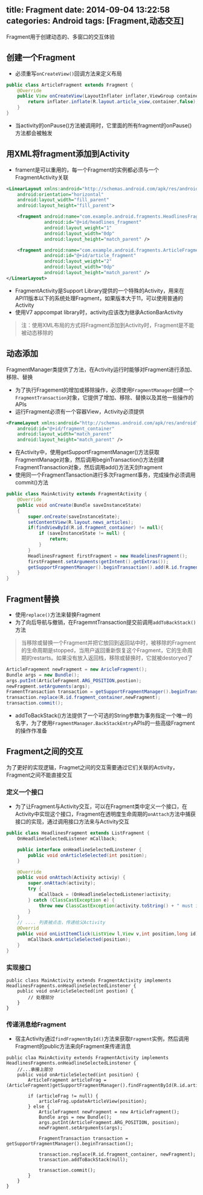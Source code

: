 title: Fragment
date: 2014-09-04 13:22:58
categories: Android
tags: [Fragment,动态交互]
---
Fragment用于创建动态的、多窗口的交互体验
<!--more-->
## 创建一个Fragment
- 必须重写`onCreateView()`回调方法来定义布局
```java
public class ArticleFragment extends Fragment {
	@Override
	public View onCreateView(LayoutInflater inflater,ViewGroup container,Budle savedInstanceState) {
		return inflater.inflate(R.layout.article_view,container,false);
	}
}
```
- 当activity的onPause()方法被调用时，它里面的所有fragment的onPause()方法都会被触发
## 用XML将fragment添加到Activity
- frament是可以重用的，每一个Fragment的实例都必须与一个FragmentActivity关联
```xml
<LinearLayout xmlns:android="http://schemas.android.com/apk/res/android"
    android:orientation="horizontal"
    android:layout_width="fill_parent"
    android:layout_height="fill_parent">

    <fragment android:name="com.example.android.fragments.HeadlinesFragment"
              android:id="@+id/headlines_fragment"
              android:layout_weight="1"
              android:layout_width="0dp"
              android:layout_height="match_parent" />

    <fragment android:name="com.example.android.fragments.ArticleFragment"
              android:id="@+id/article_fragment"
              android:layout_weight="2"
              android:layout_width="0dp"
              android:layout_height="match_parent" />
</LinearLayout>
```
- FragmentActivity是Support Library提供的一个特殊的Activity，用来在API11版本以下的系统处理Fragment，如果版本大于11，可以使用普通的Activity
- 使用V7 appcompat library时，activity应该改为继承ActionBarActivity
> 注：使用XML布局的方式将Fragment添加到Activity时，Fragment是不能被动态移除的
## 动态添加
FragmentManager类提供了方法，在Activity运行时能够对Fragment进行添加、移除、替换
- 为了执行Fragement的增加或移除操作，必须使用`FragmentManager`创建一个`FragmentTransaction`对象，它提供了增加、移除、替换以及其他一些操作的APIs
- 运行Fragment必须有一个容器View，Activity必须提供
```xml
<FrameLayout xmlns:android="http://schemas.android.com/apk/res/android"
	android:id="@+id/fragment_container"
	android:layout_width="match_parent"
	android:layout_height="match_parent" />
```
- 在Activity中，使用getSupportFragmentManager()方法获取FragmentManage对象，然后调用beginTransaction()方法创建FragmentTransaction对象，然后调用add()方法天剑fragment
- 使用同一个FragmentTansaction进行多次Fragment事务，完成操作必须调用commit()方法
```java
public class MainActivity extends FragmentActivity {
	@Override
	public void onCreate(Bundle saveInstanceState)
	{
		super.onCreate(saveInstanceState);
		setContentView(R.layout.news_articles);
		if(findViewById(R.id.fragment_container) != null){
			if (saveInstanceState != null) {
				return;
			}
		}
		HeadlinesFragment firstFragment = new HeadelinesFragment();
		firstFragment.setArguments(getIntent().getExtras());
		getSupportFragmentManager().beginTransaction().add(R.id.fragment_container,firstFragment).commit();
	}
}
```
## Fragment替换
- 使用`replace()`方法来替换Fragment
- 为了向后导航与撤销，在FragemntTransaction提交前调用`addToBackStack()`方法
> 当移除或替换一个Fragment并把它放回到返回站中时，被移除的Fragment的生命周期是stopped，当用户返回重新恢复这个Fragment，它的生命周期的restarts。如果没有放入返回栈，移除或替换时，它就被destoryed了
```java
ArticleFragement newFragment = new AricleFragment();
Bundle args = new Bundle();
args.putInt(ArticleFragment.ARG_POSITION,postion);
newFragment.setArguments(args);
FramentTransaction transaction = getSupportFragmentManager().beginTransacation();
transaction.replace(R.id.fragment_container,newFragment);
transaction.commit();
```
- addToBackStack()方法提供了一个可选的String参数为事务指定一个唯一的名字，为了使用`FragmentManager.BackStackEntry`APIs的一些高级Fragment的操作作准备
## Fragment之间的交互
为了更好的实现逻辑，Fragmet之间的交互需要通过它们关联的Activity，Fragment之间不能直接交互
### 定义一个接口
- 为了让Fragment与Activity交互，可以在Fragment类中定义一个接口，在Activity中实现这个接口，Fragment在透明度生命周期的`onAttach`方法中捕获接口的实现，通过调用接口方法来与Activity交互
```java
public class HeadlinesFragment extends ListFragment {
	OnHeadlineSelectedListener mCallback;

	public interface onHeadlineSelectedLinstener {
		public void onArticleSelected(int position);	
	}

	@Override
	public void onAttach(Activity activiy) {
		super.onAttach(activity);
		try {
			mCallback = (OnHeadlineSelectedListener)activity;
		} catch (ClassCastException e) {
			throw new ClassCastException(activity.toString() + " must implement OnHeadlineSelectedListener");
		}
	}
	// .... 列表被点击，传递给父Activity
	@Overrid
	public void onListItemClick(ListView l,View v,int position,long id) {
		mCallback.onArticleSelected(position);
	}
}
```
### 实现接口
```
public class MainActivity extends FragmentActivity implements HeadlinesFragments.onHeadlineSelectedLinstener {
	public void onAricleSelected(int postion) {
		// 处理部分
	}
}
```
### 传递消息给Fragment
- 宿主Activity通过`findFragmentById()`方法来获取`Fragment`实例，然后调用Fragment的public方法来向Fragment来传递消息
```
public claa MainActivity extends FragmentActivity implements HeadlinesFragments.onHeadlineSelectedLinstener {
	//...承接上部分
	public void onArticleSelected(int position) {
        ArticleFragment articleFrag = (ArticleFragment)getSupportFragmentManager().findFragmentById(R.id.article_fragment);

        if (articleFrag != null) {
            articleFrag.updateArticleView(position);
        } else {
            ArticleFragment newFragment = new ArticleFragment();
            Bundle args = new Bundle();
            args.putInt(ArticleFragment.ARG_POSITION, position);
            newFragment.setArguments(args);

            FragmentTransaction transaction = getSupportFragmentManager().beginTransaction();

            transaction.replace(R.id.fragment_container, newFragment);
            transaction.addToBackStack(null);

            transaction.commit();
        }
    }
}
```